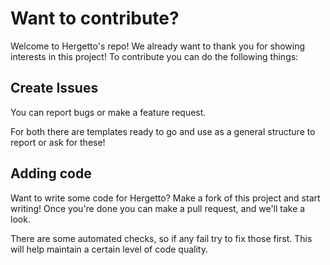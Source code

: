 # Want to contribute?

Welcome to Hergetto's repo! We already want to thank you for showing interests in this project!
To contribute you can do the following things:

## Create Issues

You can report bugs or make a feature request.

For both there are templates ready to go and use as a general structure to report or ask for these!

## Adding code

Want to write some code for Hergetto? Make a fork of this project and start writing!
Once you're done you can make a pull request, and we'll take a look.

There are some automated checks, so if any fail try to fix those first. This will help maintain a certain level of code quality.
